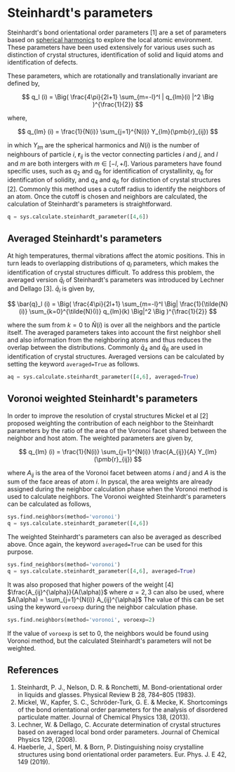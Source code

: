 # Steinhardt's parameters

Steinhardt's bond orientational order parameters [1] are a set of parameters based on [spherical harmonics](https://en.wikipedia.org/wiki/Spherical_harmonics) to explore the local atomic environment. These parameters have been used extensively for various uses such as distinction of crystal structures, identification of solid and liquid atoms and identification of defects.

These parameters, which are rotationally and translationally invariant are defined by,

$$ 
q_l (i) =  \Big(  \frac{4\pi}{2l+1}  \sum_{m=-l}^l | q_{lm}(i) |^2 \Big )^{\frac{1}{2}} 
$$

where,

$$ 
q_{lm} (i) =  \frac{1}{N(i)} \sum_{j=1}^{N(i)} Y_{lm}(\pmb{r}_{ij})
$$

in which $Y_{lm}$ are the spherical harmonics and $N(i)$ is the number of neighbours of particle $i$, $\pmb{r}_{ij}$ is the vector connecting particles $i$ and $j$, and $l$ and $m$ are both intergers with $m \in [-l,+l]$. Various parameters have found specific uses, such as $q_2$ and $q_6$ for identification of crystallinity, $q_6$ for identification of solidity, and $q_4$ and $q_6$ for distinction of crystal structures [2]. Commonly this method uses a cutoff radius to identify the neighbors of an atom. 
Once the cutoff is chosen and neighbors are calculated, the calculation of Steinhardt's parameters is straightforward.

``` python
q = sys.calculate.steinhardt_parameter([4,6])
```

## Averaged Steinhardt's parameters

At high temperatures, thermal vibrations affect the atomic positions. This in turn leads to overlapping distributions of $q_l$ parameters, which makes the identification of crystal structures difficult. To address this problem, the averaged version $\bar{q}_l$ of Steinhardt's parameters was introduced by Lechner and Dellago [3]. $\bar{q}_l$ is given by,

$$
\bar{q}_l (i) =  \Big(  \frac{4\pi}{2l+1}  \sum_{m=-l}^l \Big| \frac{1}{\tilde{N}(i)} \sum_{k=0}^{\tilde{N}(i)} q_{lm}(k) \Big|^2 \Big )^{\frac{1}{2}}
$$

where the sum from $k=0$ to $\tilde{N}(i)$ is over all the neighbors and the particle itself. The averaged parameters takes into account the first neighbor shell and also information from the neighboring atoms and thus reduces the overlap between the distributions. Commonly $\bar{q}_4$ and $\bar{q}_6$ are used in identification of crystal structures.
Averaged versions can be calculated by setting the keyword `averaged=True` as follows.

``` python
aq = sys.calculate.steinhardt_parameter([4,6], averaged=True)
```

## Voronoi weighted Steinhardt's parameters

In order to improve the resolution of crystal structures Mickel et al [2] proposed weighting the contribution of each neighbor to the Steinhardt parameters by the ratio of the area of the Voronoi facet shared between the neighbor and host atom. The weighted parameters are given by,

$$
q_{lm} (i) =  \frac{1}{N(i)} \sum_{j=1}^{N(i)} \frac{A_{ij}}{A} Y_{lm}(\pmb{r}_{ij})
$$

where $A_{ij}$ is the area of the Voronoi facet between atoms $i$ and $j$ and $A$ is the sum of the face areas of atom $i$. In pyscal, the area weights are already assigned during the neighbor calculation phase when the Voronoi method is used to calculate neighbors. The Voronoi weighted Steinhardt's parameters can be calculated as follows,

``` python
sys.find.neighbors(method='voronoi')
q = sys.calculate.steinhardt_parameter([4,6])
```

The weighted Steinhardt's parameters can also be averaged as described above. Once again, the keyword `averaged=True` can be used for this purpose.

``` python
sys.find_neighbors(method='voronoi')
q = sys.calculate.steinhardt_parameter([4,6], averaged=True)
```

It was also proposed that higher powers of the weight [4] $\frac{A_{ij}^{\alpha}}{A(\alpha)}$ where $\alpha = 2, 3$ can also be used, where $A(\alpha) = \sum_{j=1}^{N(i)} A_{ij}^{\alpha}$ The value of this can be set using the keyword `voroexp` during the neighbor calculation phase.

``` python
sys.find.neighbors(method='voronoi', voroexp=2)
```

If the value of `voroexp` is set to 0, the neighbors would be found using Voronoi method, but the calculated Steinhardt's parameters will not be weighted.

## References

1. Steinhardt, P. J., Nelson, D. R. & Ronchetti, M. Bond-orientational order in liquids and glasses. Physical Review B 28, 784–805 (1983).
2. Mickel, W., Kapfer, S. C., Schröder-Turk, G. E. & Mecke, K. Shortcomings of the bond orientational order parameters for the analysis of disordered particulate matter. Journal of Chemical Physics 138, (2013).
3. Lechner, W. & Dellago, C. Accurate determination of crystal structures based on averaged local bond order parameters. Journal of Chemical Physics 129, (2008).
4. Haeberle, J., Sperl, M. & Born, P. Distinguishing noisy crystalline structures using bond orientational order parameters. Eur. Phys. J. E 42, 149 (2019).




